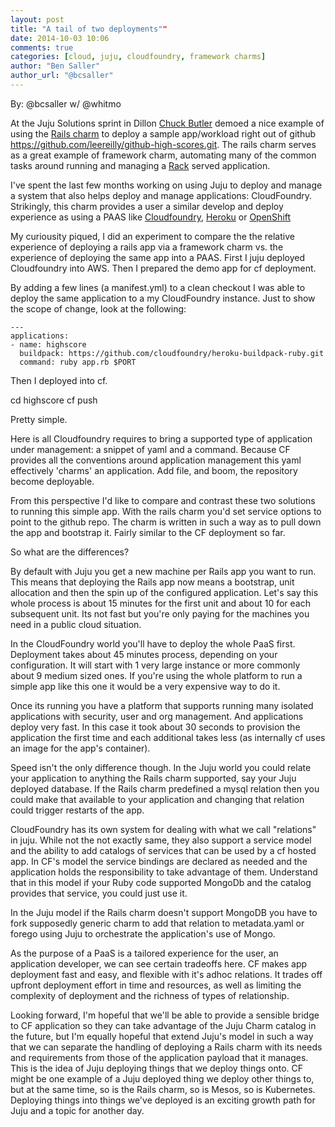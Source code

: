 ```yaml
---
layout: post
title: "A tail of two deployments""
date: 2014-10-03 10:06
comments: true
categories: [cloud, juju, cloudfoundry, framework charms]
author: "Ben Saller"
author_url: "@bcsaller"
---
```


By: @bcsaller w/ @whitmo

At the Juju Solutions sprint in Dillon
[Chuck Butler](https://twitter.com/lazypower) demoed a nice example of
using the
[Rails charm](https://manage.jujucharms.com/charms/precise/rails) to
deploy a sample app/workload right out of github
<https://github.com/leereilly/github-high-scores.git>. The rails charm
serves as a great example of framework charm, automating many of the
common tasks around running and managing a
[Rack](http://rack.github.io/) served application.

I've spent the last few months working on using Juju to deploy and
manage a system that also helps deploy and manage applications:
CloudFoundry.  Strikingly, this charm provides a user a similar
develop and deploy experience as using a PAAS like [Cloudfoundry](http://cloudfoundry.org/index.html), [Heroku](https://manage.jujucharms.com/charms/precise/rails) or
[OpenShift](https://www.openshift.com/)

My curiousity piqued, I did an experiment to compare the the relative
experience of deploying a rails app via a framework charm vs. the
experience of deploying the same app into a PAAS.  First I juju
deployed Cloudfoundry into AWS. Then I prepared the demo app for cf
deployment.

By adding a few lines (a manifest.yml) to a clean checkout I was able
to deploy the same application to a my CloudFoundry instance. Just to
show the scope of change, look at the following:

    ---
    applications:
    - name: highscore
      buildpack: https://github.com/cloudfoundry/heroku-buildpack-ruby.git
      command: ruby app.rb $PORT


Then I deployed into cf.

   cd highscore
   cf push


Pretty simple.

Here is all Cloudfoundry requires to bring a supported type of
application under management: a snippet of yaml and a command. Because
CF provides all the conventions around application management this
yaml effectively 'charms' an application. Add file, and boom, the
repository become deployable.

From this perspective I'd like to compare and contrast these two solutions to
running this simple app. With the rails charm you'd set service options to
point to the github repo. The charm is written in such a way as to pull down
the app and bootstrap it. Fairly similar to the CF deployment so far.

So what are the differences?

By default with Juju you get a new machine per Rails app you want to
run. This means that deploying the Rails app now means a bootstrap,
unit allocation and then the spin up of the configured
application. Let's say this whole process is about 15 minutes for the
first unit and about 10 for each subsequent unit. Its not fast but
you're only paying for the machines you need in a public cloud
situation.

In the CloudFoundry world you'll have to deploy the whole PaaS
first. Deployment takes about 45 minutes process, depending on your
configuration.  It will start with 1 very large instance or more
commonly about 9 medium sized ones. If you're using the whole platform
to run a simple app like this one it would be a very expensive way to
do it.

Once its running you have a platform that supports running many
isolated applications with security, user and org management. And
applications deploy very fast. In this case it took about 30 seconds
to provision the application the first time and each additional takes
less (as internally cf uses an image for the app's container).

Speed isn't the only difference though. In the Juju world you could
relate your application to anything the Rails charm supported, say
your Juju deployed database. If the Rails charm predefined a mysql
relation then you could make that available to your application and
changing that relation could trigger restarts of the app.

CloudFoundry has its own system for dealing with what we call
"relations" in juju.  While not the not exactly same, they also
support a service model and the ability to add catalogs of services
that can be used by a cf hosted app. In CF's model the service
bindings are declared as needed and the application holds the
responsibility to take advantage of them. Understand that in this
model if your Ruby code supported MongoDb and the catalog provides
that service, you could just use it.

In the Juju model if the Rails charm doesn't support MongoDB you have
to fork supposedly generic charm to add that relation to
metadata.yaml or forego using Juju to orchestrate the
application's use of Mongo.

As the purpose of a PaaS is a tailored experience for the user, an
application developer, we can see certain tradeoffs here.  CF makes
app deployment fast and easy, and flexible with it's adhoc
relations. It trades off upfront deployment effort in time and
resources, as well as limiting the complexity of deployment and the
richness of types of relationship.

Looking forward, I'm hopeful that we'll be able to provide a sensible
bridge to CF application so they can take advantage of the Juju Charm
catalog in the future, but I'm equally hopeful that extend Juju's
model in such a way that we can separate the handling of deploying a
Rails charm with its needs and requirements from those of the
application payload that it manages. This is the idea of Juju
deploying things that we deploy things onto. CF might be one example
of a Juju deployed thing we deploy other things to, but at the same
time, so is the Rails charm, so is Mesos, so is Kubernetes. Deploying
things into things we've deployed is an exciting growth path for Juju
and a topic for another day.
